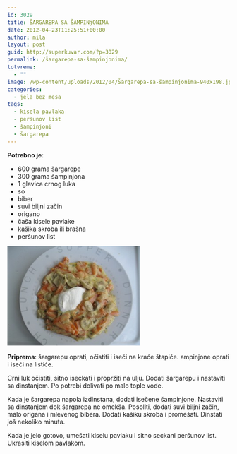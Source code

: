 ```yaml
---
id: 3029
title: ŠARGAREPA SA ŠAMPINjONIMA
date: 2012-04-23T11:25:51+00:00
author: mila
layout: post
guid: http://superkuvar.com/?p=3029
permalink: /šargarepa-sa-šampinjonima/
totvreme:
  - ""
image: /wp-content/uploads/2012/04/Šargarepa-sa-šampinjonima-940x198.jpg
categories:
  - jela bez mesa
tags:
  - kisela pavlaka
  - peršunov list
  - šampinjoni
  - šargarepa
---
```

**Potrebno je**:

  * 600 grama šargarepe
  * 300 grama šampinjona
  * 1 glavica crnog luka
  * so
  * biber
  * suvi biljni začin
  * origano
  * čaša kisele pavlake
  * kašika skroba ili brašna
  * peršunov list

<img class="alignnone size-medium wp-image-3030" title="Šargarepa sa šampinjonima" src="/wp-content/uploads/2012/04/%C5%A0argarepa-sa-šampinjonima-300x225.jpg" alt="" width="300" height="225" /> 

**Priprema**: šargarepu oprati, očistiti i iseći na kraće štapiće.  ampinjone oprati i iseći na listiće.

Crni luk očistiti, sitno iseckati i propržiti na ulju. Dodati šargarepu i nastaviti sa dinstanjem. Po potrebi dolivati po malo tople vode.

Kada je šargarepa napola izdinstana, dodati isečene šampinjone. Nastaviti sa dinstanjem dok šargarepa ne omekša. Posoliti, dodati suvi biljni začin, malo origana i mlevenog bibera. Dodati kašiku skroba i promešati. Dinstati još nekoliko minuta.

Kada je jelo gotovo, umešati kiselu pavlaku i sitno seckani peršunov list. Ukrasiti kiselom pavlakom.